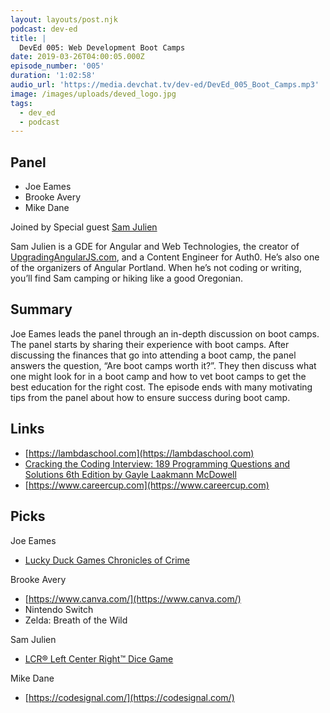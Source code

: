 ```yaml
---
layout: layouts/post.njk
podcast: dev-ed
title: |
  DevEd 005: Web Development Boot Camps
date: 2019-03-26T04:00:05.000Z
episode_number: '005'
duration: '1:02:58'
audio_url: 'https://media.devchat.tv/dev-ed/DevEd_005_Boot_Camps.mp3'
image: /images/uploads/deved_logo.jpg
tags:
  - dev_ed
  - podcast
---
```


## Panel

- Joe Eames
- Brooke Avery
- Mike Dane

Joined by Special guest [Sam Julien](http://www.samjulien.com/)

Sam Julien is a GDE for Angular and Web Technologies, the creator of [UpgradingAngularJS.com](http://upgradingangularjs.com/), and a Content Engineer for Auth0. He’s also one of the organizers of Angular Portland. When he’s not coding or writing, you’ll find Sam camping or hiking like a good Oregonian.

## Summary

Joe Eames leads the panel through an in-depth discussion on boot camps. The panel starts by sharing their experience with boot camps. After discussing the finances that go into attending a boot camp, the panel answers the question, “Are boot camps worth it?”. They then discuss what one might look for in a boot camp and how to vet boot camps to get the best education for the right cost. The episode ends with many motivating tips from the panel about how to ensure success during boot camp.

## Links

- [https://lambdaschool.com](https://lambdaschool.com) 
- [Cracking the Coding Interview: 189 Programming Questions and Solutions 6th Edition by Gayle Laakmann McDowell](https://www.amazon.com/Cracking-Coding-Interview-Programming-Questions/dp/0984782850/ref=sr_1_2?ie=UTF8&qid=1548462018&sr=8-1&linkCode=ll1&tag=devchattv-20&linkId=f06bfe7482dca8bb751ed6d7cc86e2ab&language=en_US)
- [https://www.careercup.com](https://www.careercup.com)

## Picks

Joe Eames

- [Lucky Duck Games Chronicles of Crime](https://www.amazon.com/Lucky-Duck-Games-Chronicles-Crime/dp/B07CN8TJDQ/ref=sr_1_1?ie=UTF8&qid=1548462018&sr=8-1&linkCode=ll1&tag=devchattv-20&linkId=f06bfe7482dca8bb751ed6d7cc86e2ab&language=en_US)

Brooke Avery

- [https://www.canva.com/](https://www.canva.com/)
- Nintendo Switch
- Zelda: Breath of the Wild

Sam Julien

- [LCR® Left Center Right™ Dice Game](https://www.amazon.com/LCR%C2%AE-Left-Center-RightTM-Dice/dp/B003I64OT6/ref=sr_1_3?ie=UTF8&qid=1548462018&sr=8-1&linkCode=ll1&tag=devchattv-20&linkId=f06bfe7482dca8bb751ed6d7cc86e2ab&language=en_US)

Mike Dane

- [https://codesignal.com/](https://codesignal.com/)
